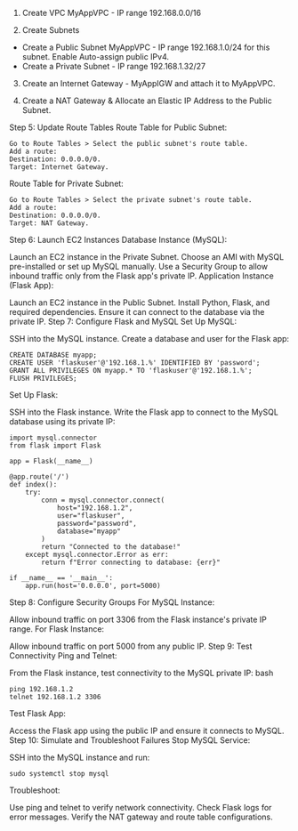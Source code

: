 1. Create VPC MyAppVPC - IP range 192.168.0.0/16

2. Create Subnets
- Create a Public Subnet MyAppVPC - IP range 192.168.1.0/24 for this subnet. Enable Auto-assign public IPv4.
- Create a Private Subnet - IP range 192.168.1.32/27

3. Create an Internet Gateway - MyAppIGW and attach it to MyAppVPC.

4. Create a NAT Gateway & Allocate an Elastic IP Address to the Public Subnet.

Step 5: Update Route Tables
Route Table for Public Subnet:
```
Go to Route Tables > Select the public subnet's route table.
Add a route:
Destination: 0.0.0.0/0.
Target: Internet Gateway.
```

Route Table for Private Subnet:
```
Go to Route Tables > Select the private subnet's route table.
Add a route:
Destination: 0.0.0.0/0.
Target: NAT Gateway.
```

Step 6: Launch EC2 Instances
Database Instance (MySQL):

Launch an EC2 instance in the Private Subnet.
Choose an AMI with MySQL pre-installed or set up MySQL manually.
Use a Security Group to allow inbound traffic only from the Flask app's private IP.
Application Instance (Flask App):

Launch an EC2 instance in the Public Subnet.
Install Python, Flask, and required dependencies.
Ensure it can connect to the database via the private IP.
Step 7: Configure Flask and MySQL
Set Up MySQL:

SSH into the MySQL instance.
Create a database and user for the Flask app:
```
CREATE DATABASE myapp;
CREATE USER 'flaskuser'@'192.168.1.%' IDENTIFIED BY 'password';
GRANT ALL PRIVILEGES ON myapp.* TO 'flaskuser'@'192.168.1.%';
FLUSH PRIVILEGES;
```

Set Up Flask:

SSH into the Flask instance.
Write the Flask app to connect to the MySQL database using its private IP:
```
import mysql.connector
from flask import Flask

app = Flask(__name__)

@app.route('/')
def index():
    try:
        conn = mysql.connector.connect(
            host="192.168.1.2",
            user="flaskuser",
            password="password",
            database="myapp"
        )
        return "Connected to the database!"
    except mysql.connector.Error as err:
        return f"Error connecting to database: {err}"

if __name__ == '__main__':
    app.run(host='0.0.0.0', port=5000)
```
Step 8: Configure Security Groups
For MySQL Instance:

Allow inbound traffic on port 3306 from the Flask instance's private IP range.
For Flask Instance:

Allow inbound traffic on port 5000 from any public IP.
Step 9: Test Connectivity
Ping and Telnet:

From the Flask instance, test connectivity to the MySQL private IP:
bash
```
ping 192.168.1.2
telnet 192.168.1.2 3306
```

Test Flask App:

Access the Flask app using the public IP and ensure it connects to MySQL.
Step 10: Simulate and Troubleshoot Failures
Stop MySQL Service:

SSH into the MySQL instance and run:
```
sudo systemctl stop mysql
```

Troubleshoot:

Use ping and telnet to verify network connectivity.
Check Flask logs for error messages.
Verify the NAT gateway and route table configurations.
